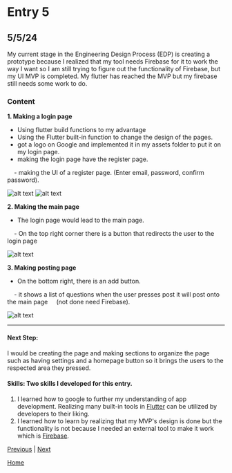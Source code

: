 # Entry 5
## 5/5/24

My current stage in the Engineering Design Process (EDP) is creating a prototype because I realized that my tool needs Firebase for it to work the way I want so I am still trying to figure out the functionality of Firebase, but my UI MVP is completed. My flutter has reached the MVP but my firebase still needs some work to do.

### Content

**1. Making a login page** <br>

- Using flutter build functions to my advantage 
- Using the Flutter built-in function to change the design of the pages.
- got a logo on Google and implemented it in my assets folder to put it on my login page.
- making the login page have the register page.

    - making the UI of a register page. (Enter email, password, confirm password).

![alt text](image-8.png)
![alt text](image-9.png)

**2. Making the main page**

- The login page would lead to the main page.

    - On the top right corner there is a button that redirects the user to the login page

![alt text](image-10.png)

**3. Making posting page**
- On the bottom right, there is an add button.

    - it shows a list of questions when the user presses post it will post onto the main page 
    (not done need Firebase).

![alt text](image-11.png)

---

#### Next Step:

I would be creating the page and making sections to organize the page such as having settings and a homepage button so it brings the users to the respected area they pressed.

#### Skills: Two skills I developed for this entry.
1. I learned how to google to further my understanding of app development. Realizing many built-in tools in [Flutter](https://docs.flutter.dev/ui) can be utilized by developers to their liking.
2. I learned how to learn by realizing that my MVP's design is done but the functionality is not because I needed an external tool to make it work which is [Firebase](https://firebase.google.com/).

[Previous](entry04.md) | [Next](entry06.md)

[Home](../README.md)